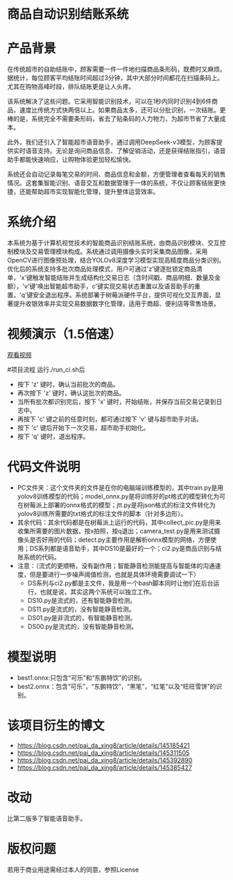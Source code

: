 # 商品自动识别结账系统
# 产品背景
在传统超市的自助结账中，顾客需要一件一件地扫描商品条形码，既费时又麻烦。据统计，每位顾客平均结账时间超过3分钟，其中大部分时间都花在扫描条码上。尤其在购物高峰时段，排队结账更是让人头疼。

该系统解决了这些问题。它采用智能识别技术，可以在1秒内同时识别4到6件商品，速度比传统方式快两倍以上。如果商品太多，还可以分批识别，一次结账。更棒的是，系统完全不需要条形码，省去了贴条码的人力物力，为超市节省了大量成本。

此外，我们还引入了智能超市语音助手，通过调用DeepSeek-v3模型，为顾客提供实时语音支持。无论是询问商品信息、了解促销活动，还是获得结账指引，语音助手都能快速响应，让购物体验更加轻松愉快。

系统还会自动记录每笔交易的时间、商品信息和金额，方便管理者查看每天的销售情况。这套集智能识别、语音交互和数据管理于一体的系统，不仅让顾客结账更快捷，还能帮助超市实现智能化管理，提升整体运营效率。
 # 系统介绍
本系统为基于计算机视觉技术的智能商品识别结账系统，由商品识别模块、交互控制模块及交易管理模块构成。系统通过调用摄像头实时采集商品图像，采用OpenCV进行图像预处理，结合YOLOv8深度学习模型实现高精度商品分类识别。优化后的系统支持多批次商品处理模式，用户可通过'z'键逐批锁定商品清单，'x'键触发智能结账并生成结构化交易日志（含时间戳、商品明细、数量及金额），'v'键'唤出智能超市助手，c'键实现交易状态重置以及语音助手的重置，'q'键安全退出程序。系统部署于树莓派硬件平台，提供可视化交互界面，显著提升收银效率并实现交易数据数字化管理，适用于商超、便利店等零售场景。

# 视频演示（1.5倍速）
[观看视频](https://github.com/user-attachments/assets/efa1eca9-9619-48ae-86c4-f61e495c46e7 "点我观看演示视频（1.5倍速）")

#项目流程
运行./run_ci.sh后
- 按下 'z' 键时，确认当前批次的商品。
- 再次按下 'z' 键时，确认这批次的商品。
- 当所有批次都识别完后，按下 'x' 键时，开始结账，并保存当前交易记录到日志中。
- 再按下 'c' 键之前的任意时刻，都可通过按下 'v' 键与超市助手对话。
- 按下 'c' 键后开始下一次交易，超市助手初始化。
- 按下 'q' 键时，退出程序。

# 代码文件说明
- PC文件夹：这个文件夹的文件是在你的电脑端训练模型的，其中train.py是用yolov8训练模型的代码；model_onnx.py是将训练好的pt格式的模型转化为可在树莓派上部署的onnx格式的模型；jtt.py是将json格式的标注文件转化为yolov8训练所需要的txt格式的标注文件的脚本（针对多边形）。
- 其余代码：其余代码都是在树莓派上运行的代码，其中collect_pic.py是用来收集所需要的图片数据，按x拍照，按q退出；camera_test.py是用来测试摄像头是否好用的代码；detect.py主要作用是解析onnx模型的网络，方便使用；DS系列都是语音助手，其中DS10是最好的一个；ci2.py是商品识别与结账系统的代码。
- 注意：（流式的更顺畅，没有副作用；智能静音检测能提高与智能体的沟通速度，但是要进行一步噪声阈值检测，也就是具体环境需要调试一下）
   - DS系列与ci2.py都是主文件，我是用一个bash脚本同时让他们在后台运行，也就是说，其实这两个系统可以独立工作。
   - DS10.py是流式的，还有智能静音检测。
   - DS11.py是流式的，没有智能静音检测。
   - DS01.py是非流式的，有智能静音检测。
   - DS00.py是流式的，没有智能静音检测。


# 模型说明
- best1.onnx:只包含“可乐”和“东鹏特饮”的识别。
- best2.onnx：包含“可乐”，“东鹏特饮”，“黑笔”，“红笔”以及“旺旺雪饼”的识别。

# 该项目衍生的博文
- https://blog.csdn.net/pai_da_xing8/article/details/145185421
- https://blog.csdn.net/pai_da_xing8/article/details/145311505
- https://blog.csdn.net/pai_da_xing8/article/details/145392890
- https://blog.csdn.net/pai_da_xing8/article/details/145385427

# 改动
比第二版多了智能语音助手。

# 版权问题
若用于商业用途需经过本人的同意，参照License

